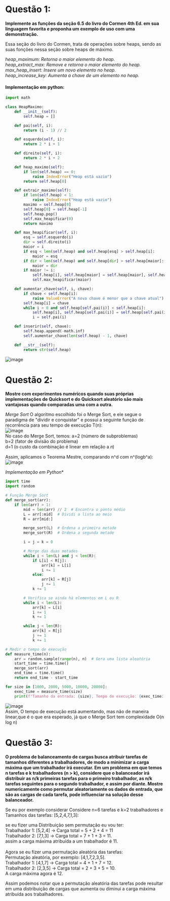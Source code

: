 # Questão 1: 

**Implemente as funções da seção 6.5 do livro do Cormen 4th Ed. em sua linguagem favorita e proponha um exemplo de uso com uma demonstração.** <br>

Essa seção do livro do Cormen, trata de operações sobre heaps, sendo as suas fonções nessa seção sobre heaps de máximo.
<br>

*heap_maximum: Retorna o maior elemento do heap.* <br>
*heap_extract_max: Remove e retorna o maior elemento do heap.* <br>
*max_heap_insert: Insere um novo elemento no heap.* <br>
*heap_increase_key: Aumenta a chave de um elemento no heap.* <br>


#### Implementação em python: <br>

```python
import math

class HeapMaximo:
    def __init__(self):
        self.heap = []

    def pai(self, i):
        return (i - 1) // 2

    def esquerdo(self, i):
        return 2 * i + 1

    def direito(self, i):
        return 2 * i + 2

    def heap_maximo(self):
        if len(self.heap) == 0:
            raise IndexError("Heap está vazio")
        return self.heap[0]

    def extrair_maximo(self):
        if len(self.heap) < 1:
            raise IndexError("Heap está vazio")
        maximo = self.heap[0]
        self.heap[0] = self.heap[-1]
        self.heap.pop()
        self.max_heapificar(0)
        return maximo

    def max_heapificar(self, i):
        esq = self.esquerdo(i)
        dir = self.direito(i)
        maior = i
        if esq < len(self.heap) and self.heap[esq] > self.heap[i]:
            maior = esq
        if dir < len(self.heap) and self.heap[dir] > self.heap[maior]:
            maior = dir
        if maior != i:
            self.heap[i], self.heap[maior] = self.heap[maior], self.heap[i]
            self.max_heapificar(maior)

    def aumentar_chave(self, i, chave):
        if chave < self.heap[i]:
            raise ValueError("A nova chave é menor que a chave atual")
        self.heap[i] = chave
        while i > 0 and self.heap[self.pai(i)] < self.heap[i]:
            self.heap[i], self.heap[self.pai(i)] = self.heap[self.pai(i)], self.heap[i]
            i = self.pai(i)

    def inserir(self, chave):
        self.heap.append(-math.inf)
        self.aumentar_chave(len(self.heap) - 1, chave)

    def __str__(self):
        return str(self.heap)

```
![image](https://github.com/user-attachments/assets/be9b16ac-3b64-4e7e-a1a3-8c8569ab943c)







# Questão 2:

**Mostre com experimentos numéricos quando suas próprias implementações de Quicksort e do Quicksort aleatório são mais vantajosas quando comparadas uma com a outra.**

*Merge Sort*
O algoritmo escolhido foi o Merge Sort, e ele segue o paradigma de "dividir e conquistar" e possui a seguinte função de recorrência para seu tempo de execução T(n): <br>
![image](https://github.com/user-attachments/assets/89542f7d-1a2e-4264-8507-f9988df16257) <br>
No caso do Merge Sort, temos:
a=2 (número de subproblemas) <br>
b=2 (fator de divisão do problema) <br>
d=1 (o custo da combinação é linear em relação a 𝑛) <br>

Assim, aplicamos o Teorema Mestre, comparando n^d com n^(logb^a): <br>
![image](https://github.com/user-attachments/assets/8bf66115-2959-4ae2-a69b-7bdbe820d02a)

*Implementação em Python**
```python
import time
import random

# Função Merge Sort
def merge_sort(arr):
    if len(arr) > 1:
        mid = len(arr) // 2  # Encontra o ponto médio
        L = arr[:mid]  # Dividi a lista ao meio
        R = arr[mid:]

        merge_sort(L)  # Ordena a primeira metade
        merge_sort(R)  # Ordena a segunda metade

        i = j = k = 0

        # Merge das duas metades
        while i < len(L) and j < len(R):
            if L[i] < R[j]:
                arr[k] = L[i]
                i += 1
            else:
                arr[k] = R[j]
                j += 1
            k += 1

        # Verifica se ainda há elementos em L ou R
        while i < len(L):
            arr[k] = L[i]
            i += 1
            k += 1

        while j < len(R):
            arr[k] = R[j]
            j += 1
            k += 1

# Medir o tempo de execução
def measure_time(n):
    arr = random.sample(range(n), n)  # Gera uma lista aleatória
    start_time = time.time()
    merge_sort(arr)
    end_time = time.time()
    return end_time - start_time

for size in [1000, 2000, 5000, 10000, 20000]:
    exec_time = measure_time(size)
    print(f"Tamanho da entrada: {size}, Tempo de execução: {exec_time:.6f} segundos")
```
![image](https://github.com/user-attachments/assets/019fbaed-3dbd-42e2-aef4-7bf6aa851e7d) <br>
Assim, O tempo de execução está aumentando, mas não de maneira linear,que é o que era esperado, já que o Merge Sort tem complexidade  O(n log n)


# Questão 3:

**O problema de balanceamento de cargas busca atribuir tarefas de tamanhos diferentes a trabalhadores, de modo a minimizar a carga máxima que um trabalhador irá executar. Em um problema em que temos n tarefas e k trabalhadores (n > k), considere que o balanceador irá distribuir as n/k primeiras tarefas para o primeiro trabalhador, as n/k tarefas seguintes para o segundo trabalhador, e assim por diante. Mostre numericamente como permutar aleatoriamente os dados de entrada, que são as cargas de cada tarefa, pode influenciar na solução desse balanceador.** <br>

Se eu por exemplo considerar Considere n=6 tarefas e k=2 trabalhadores e Tamanhos das tarefas: [5,2,4,7,1,3]:
<br>

se eu fizer uma Distribuição sem permutação eu vou ter:<br>
Trabalhador 1: [5,2,4] → Carga total = 5 + 2 + 4 = 11 <br>
Trabalhador 2: [7,1,3] → Carga total = 7 + 1 + 3 = 11. <br>
assim a carga máxima atribuída a um trabalhador é 11. <br>
<br>
Agora se eu fizer uma permutação aleatória das tarefas: <br>
Permutação aleatória, por exemplo: [4,1,7,2,3,5]. <br>
Trabalhador 1: [4,1,7] → Carga total = 4 + 1 + 7 = 12. <br>
Trabalhador 2: [2,3,5] → Carga total = 2 + 3 + 5 = 10. <br>
A carga máxima agora é 12. <br>

Assim podemos notar que a permutação aleatória das tarefas pode resultar em uma distribuição de cargas que aumenta ou diminui a carga 
máxima atribuída aos trabalhadores.

